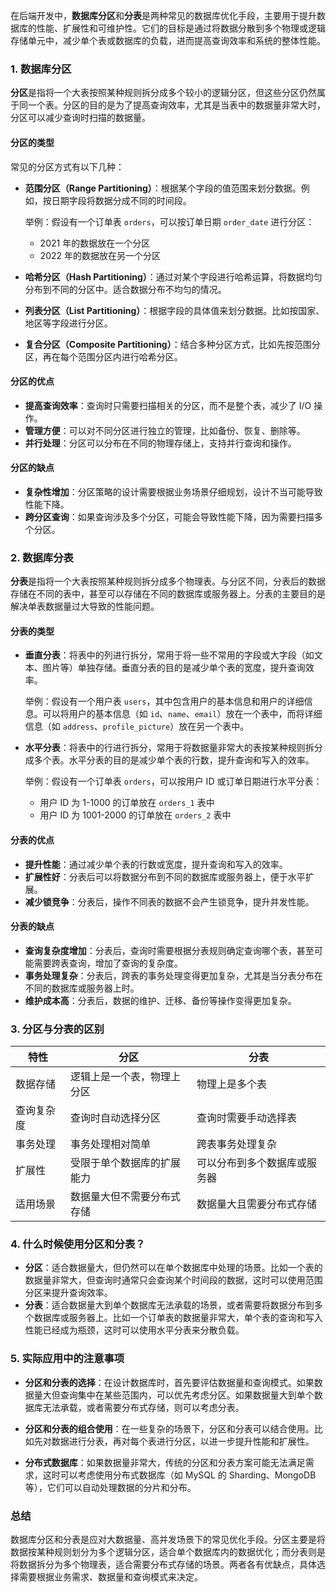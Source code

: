在后端开发中，**数据库分区**和**分表**是两种常见的数据库优化手段，主要用于提升数据库的性能、扩展性和可维护性。它们的目标是通过将数据分散到多个物理或逻辑存储单元中，减少单个表或数据库的负载，进而提高查询效率和系统的整体性能。

### 1. 数据库分区

**分区**是指将一个大表按照某种规则拆分成多个较小的逻辑分区，但这些分区仍然属于同一个表。分区的目的是为了提高查询效率，尤其是当表中的数据量非常大时，分区可以减少查询时扫描的数据量。

#### 分区的类型

常见的分区方式有以下几种：

- **范围分区（Range Partitioning）**：根据某个字段的值范围来划分数据。例如，按日期字段将数据分成不同的时间段。

  举例：假设有一个订单表 `orders`，可以按订单日期 `order_date` 进行分区：

  - 2021 年的数据放在一个分区
  - 2022 年的数据放在另一个分区

- **哈希分区（Hash Partitioning）**：通过对某个字段进行哈希运算，将数据均匀分布到不同的分区中。适合数据分布不均匀的情况。

- **列表分区（List Partitioning）**：根据字段的具体值来划分数据。比如按国家、地区等字段进行分区。

- **复合分区（Composite Partitioning）**：结合多种分区方式，比如先按范围分区，再在每个范围分区内进行哈希分区。

#### 分区的优点

- **提高查询效率**：查询时只需要扫描相关的分区，而不是整个表，减少了 I/O 操作。
- **管理方便**：可以对不同分区进行独立的管理，比如备份、恢复、删除等。
- **并行处理**：分区可以分布在不同的物理存储上，支持并行查询和操作。

#### 分区的缺点

- **复杂性增加**：分区策略的设计需要根据业务场景仔细规划，设计不当可能导致性能下降。
- **跨分区查询**：如果查询涉及多个分区，可能会导致性能下降，因为需要扫描多个分区。

### 2. 数据库分表

**分表**是指将一个大表按照某种规则拆分成多个物理表。与分区不同，分表后的数据存储在不同的表中，甚至可以存储在不同的数据库或服务器上。分表的主要目的是解决单表数据量过大导致的性能问题。

#### 分表的类型

- **垂直分表**：将表中的列进行拆分，常用于将一些不常用的字段或大字段（如文本、图片等）单独存储。垂直分表的目的是减少单个表的宽度，提升查询效率。

  举例：假设有一个用户表 `users`，其中包含用户的基本信息和用户的详细信息。可以将用户的基本信息（如 `id`、`name`、`email`）放在一个表中，而将详细信息（如 `address`、`profile_picture`）放在另一个表中。

- **水平分表**：将表中的行进行拆分，常用于将数据量非常大的表按某种规则拆分成多个表。水平分表的目的是减少单个表的行数，提升查询和写入的效率。

  举例：假设有一个订单表 `orders`，可以按用户 ID 或订单日期进行水平分表：

  - 用户 ID 为 1-1000 的订单放在 `orders_1` 表中
  - 用户 ID 为 1001-2000 的订单放在 `orders_2` 表中

#### 分表的优点

- **提升性能**：通过减少单个表的行数或宽度，提升查询和写入的效率。
- **扩展性好**：分表后可以将数据分布到不同的数据库或服务器上，便于水平扩展。
- **减少锁竞争**：分表后，操作不同表的数据不会产生锁竞争，提升并发性能。

#### 分表的缺点

- **查询复杂度增加**：分表后，查询时需要根据分表规则确定查询哪个表，甚至可能需要跨表查询，增加了查询的复杂度。
- **事务处理复杂**：分表后，跨表的事务处理变得更加复杂，尤其是当分表分布在不同的数据库或服务器上时。
- **维护成本高**：分表后，数据的维护、迁移、备份等操作变得更加复杂。

### 3. 分区与分表的区别

| 特性       | 分区                       | 分表                         |
| ---------- | -------------------------- | ---------------------------- |
| 数据存储   | 逻辑上是一个表，物理上分区 | 物理上是多个表               |
| 查询复杂度 | 查询时自动选择分区         | 查询时需要手动选择表         |
| 事务处理   | 事务处理相对简单           | 跨表事务处理复杂             |
| 扩展性     | 受限于单个数据库的扩展能力 | 可以分布到多个数据库或服务器 |
| 适用场景   | 数据量大但不需要分布式存储 | 数据量大且需要分布式存储     |

### 4. 什么时候使用分区和分表？

- **分区**：适合数据量大，但仍然可以在单个数据库中处理的场景。比如一个表的数据量非常大，但查询时通常只会查询某个时间段的数据，这时可以使用范围分区来提升查询效率。
- **分表**：适合数据量大到单个数据库无法承载的场景，或者需要将数据分布到多个数据库或服务器上。比如一个订单表的数据量非常大，单个表的查询和写入性能已经成为瓶颈，这时可以使用水平分表来分散负载。

### 5. 实际应用中的注意事项

- **分区和分表的选择**：在设计数据库时，首先要评估数据量和查询模式。如果数据量大但查询集中在某些范围内，可以优先考虑分区。如果数据量大到单个数据库无法承载，或者需要分布式存储，则可以考虑分表。
- **分区和分表的组合使用**：在一些复杂的场景下，分区和分表可以结合使用。比如先对数据进行分表，再对每个表进行分区，以进一步提升性能和扩展性。

- **分布式数据库**：如果数据量非常大，传统的分区和分表方案可能无法满足需求，这时可以考虑使用分布式数据库（如 MySQL 的 Sharding、MongoDB 等），它们可以自动处理数据的分片和分布。

### 总结

数据库分区和分表是应对大数据量、高并发场景下的常见优化手段。分区主要是将数据按某种规则划分为多个逻辑分区，适合单个数据库内的数据优化；而分表则是将数据拆分为多个物理表，适合需要分布式存储的场景。两者各有优缺点，具体选择需要根据业务需求、数据量和查询模式来决定。
